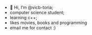 - 👋 Hi, I’m @vicb-toria;
- computer science student;
- learning c++;
- likes movies, books and programming 
- email me for contact :)


<!---
vicb-toria/vicb-toria is a ✨ special ✨ repository because its `README.md` (this file) appears on your GitHub profile.
You can click the Preview link to take a look at your changes.
--->
